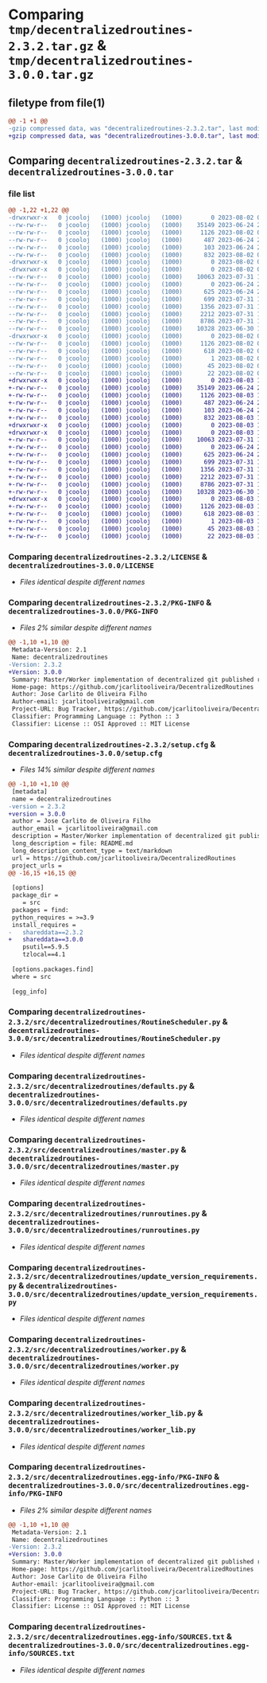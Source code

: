# Comparing `tmp/decentralizedroutines-2.3.2.tar.gz` & `tmp/decentralizedroutines-3.0.0.tar.gz`

## filetype from file(1)

```diff
@@ -1 +1 @@
-gzip compressed data, was "decentralizedroutines-2.3.2.tar", last modified: Wed Aug  2 09:49:45 2023, max compression
+gzip compressed data, was "decentralizedroutines-3.0.0.tar", last modified: Thu Aug  3 11:13:10 2023, max compression
```

## Comparing `decentralizedroutines-2.3.2.tar` & `decentralizedroutines-3.0.0.tar`

### file list

```diff
@@ -1,22 +1,22 @@
-drwxrwxr-x   0 jcooloj   (1000) jcooloj   (1000)        0 2023-08-02 09:49:45.039029 decentralizedroutines-2.3.2/
--rw-rw-r--   0 jcooloj   (1000) jcooloj   (1000)    35149 2023-06-24 22:45:00.000000 decentralizedroutines-2.3.2/LICENSE
--rw-rw-r--   0 jcooloj   (1000) jcooloj   (1000)     1126 2023-08-02 09:49:45.039029 decentralizedroutines-2.3.2/PKG-INFO
--rw-rw-r--   0 jcooloj   (1000) jcooloj   (1000)      487 2023-06-24 22:45:00.000000 decentralizedroutines-2.3.2/README.md
--rw-rw-r--   0 jcooloj   (1000) jcooloj   (1000)      103 2023-06-24 22:45:00.000000 decentralizedroutines-2.3.2/pyproject.toml
--rw-rw-r--   0 jcooloj   (1000) jcooloj   (1000)      832 2023-08-02 09:49:45.039029 decentralizedroutines-2.3.2/setup.cfg
-drwxrwxr-x   0 jcooloj   (1000) jcooloj   (1000)        0 2023-08-02 09:49:45.039029 decentralizedroutines-2.3.2/src/
-drwxrwxr-x   0 jcooloj   (1000) jcooloj   (1000)        0 2023-08-02 09:49:45.039029 decentralizedroutines-2.3.2/src/decentralizedroutines/
--rw-rw-r--   0 jcooloj   (1000) jcooloj   (1000)    10063 2023-07-31 11:35:56.000000 decentralizedroutines-2.3.2/src/decentralizedroutines/RoutineScheduler.py
--rw-rw-r--   0 jcooloj   (1000) jcooloj   (1000)        0 2023-06-24 22:45:00.000000 decentralizedroutines-2.3.2/src/decentralizedroutines/__init__.py
--rw-rw-r--   0 jcooloj   (1000) jcooloj   (1000)      625 2023-06-24 22:45:00.000000 decentralizedroutines-2.3.2/src/decentralizedroutines/defaults.py
--rw-rw-r--   0 jcooloj   (1000) jcooloj   (1000)      699 2023-07-31 11:46:47.000000 decentralizedroutines-2.3.2/src/decentralizedroutines/master.py
--rw-rw-r--   0 jcooloj   (1000) jcooloj   (1000)     1356 2023-07-31 11:35:02.000000 decentralizedroutines-2.3.2/src/decentralizedroutines/runroutines.py
--rw-rw-r--   0 jcooloj   (1000) jcooloj   (1000)     2212 2023-07-31 11:43:01.000000 decentralizedroutines-2.3.2/src/decentralizedroutines/update_version_requirements.py
--rw-rw-r--   0 jcooloj   (1000) jcooloj   (1000)     8786 2023-07-31 11:42:19.000000 decentralizedroutines-2.3.2/src/decentralizedroutines/worker.py
--rw-rw-r--   0 jcooloj   (1000) jcooloj   (1000)    10328 2023-06-30 14:17:28.000000 decentralizedroutines-2.3.2/src/decentralizedroutines/worker_lib.py
-drwxrwxr-x   0 jcooloj   (1000) jcooloj   (1000)        0 2023-08-02 09:49:45.039029 decentralizedroutines-2.3.2/src/decentralizedroutines.egg-info/
--rw-rw-r--   0 jcooloj   (1000) jcooloj   (1000)     1126 2023-08-02 09:49:45.000000 decentralizedroutines-2.3.2/src/decentralizedroutines.egg-info/PKG-INFO
--rw-rw-r--   0 jcooloj   (1000) jcooloj   (1000)      618 2023-08-02 09:49:45.000000 decentralizedroutines-2.3.2/src/decentralizedroutines.egg-info/SOURCES.txt
--rw-rw-r--   0 jcooloj   (1000) jcooloj   (1000)        1 2023-08-02 09:49:45.000000 decentralizedroutines-2.3.2/src/decentralizedroutines.egg-info/dependency_links.txt
--rw-rw-r--   0 jcooloj   (1000) jcooloj   (1000)       45 2023-08-02 09:49:45.000000 decentralizedroutines-2.3.2/src/decentralizedroutines.egg-info/requires.txt
--rw-rw-r--   0 jcooloj   (1000) jcooloj   (1000)       22 2023-08-02 09:49:45.000000 decentralizedroutines-2.3.2/src/decentralizedroutines.egg-info/top_level.txt
+drwxrwxr-x   0 jcooloj   (1000) jcooloj   (1000)        0 2023-08-03 11:13:10.638285 decentralizedroutines-3.0.0/
+-rw-rw-r--   0 jcooloj   (1000) jcooloj   (1000)    35149 2023-06-24 22:45:00.000000 decentralizedroutines-3.0.0/LICENSE
+-rw-rw-r--   0 jcooloj   (1000) jcooloj   (1000)     1126 2023-08-03 11:13:10.638285 decentralizedroutines-3.0.0/PKG-INFO
+-rw-rw-r--   0 jcooloj   (1000) jcooloj   (1000)      487 2023-06-24 22:45:00.000000 decentralizedroutines-3.0.0/README.md
+-rw-rw-r--   0 jcooloj   (1000) jcooloj   (1000)      103 2023-06-24 22:45:00.000000 decentralizedroutines-3.0.0/pyproject.toml
+-rw-rw-r--   0 jcooloj   (1000) jcooloj   (1000)      832 2023-08-03 11:13:10.638285 decentralizedroutines-3.0.0/setup.cfg
+drwxrwxr-x   0 jcooloj   (1000) jcooloj   (1000)        0 2023-08-03 11:13:10.638285 decentralizedroutines-3.0.0/src/
+drwxrwxr-x   0 jcooloj   (1000) jcooloj   (1000)        0 2023-08-03 11:13:10.638285 decentralizedroutines-3.0.0/src/decentralizedroutines/
+-rw-rw-r--   0 jcooloj   (1000) jcooloj   (1000)    10063 2023-07-31 11:35:56.000000 decentralizedroutines-3.0.0/src/decentralizedroutines/RoutineScheduler.py
+-rw-rw-r--   0 jcooloj   (1000) jcooloj   (1000)        0 2023-06-24 22:45:00.000000 decentralizedroutines-3.0.0/src/decentralizedroutines/__init__.py
+-rw-rw-r--   0 jcooloj   (1000) jcooloj   (1000)      625 2023-06-24 22:45:00.000000 decentralizedroutines-3.0.0/src/decentralizedroutines/defaults.py
+-rw-rw-r--   0 jcooloj   (1000) jcooloj   (1000)      699 2023-07-31 11:46:47.000000 decentralizedroutines-3.0.0/src/decentralizedroutines/master.py
+-rw-rw-r--   0 jcooloj   (1000) jcooloj   (1000)     1356 2023-07-31 11:35:02.000000 decentralizedroutines-3.0.0/src/decentralizedroutines/runroutines.py
+-rw-rw-r--   0 jcooloj   (1000) jcooloj   (1000)     2212 2023-07-31 11:43:01.000000 decentralizedroutines-3.0.0/src/decentralizedroutines/update_version_requirements.py
+-rw-rw-r--   0 jcooloj   (1000) jcooloj   (1000)     8786 2023-07-31 11:42:19.000000 decentralizedroutines-3.0.0/src/decentralizedroutines/worker.py
+-rw-rw-r--   0 jcooloj   (1000) jcooloj   (1000)    10328 2023-06-30 14:17:28.000000 decentralizedroutines-3.0.0/src/decentralizedroutines/worker_lib.py
+drwxrwxr-x   0 jcooloj   (1000) jcooloj   (1000)        0 2023-08-03 11:13:10.638285 decentralizedroutines-3.0.0/src/decentralizedroutines.egg-info/
+-rw-rw-r--   0 jcooloj   (1000) jcooloj   (1000)     1126 2023-08-03 11:13:10.000000 decentralizedroutines-3.0.0/src/decentralizedroutines.egg-info/PKG-INFO
+-rw-rw-r--   0 jcooloj   (1000) jcooloj   (1000)      618 2023-08-03 11:13:10.000000 decentralizedroutines-3.0.0/src/decentralizedroutines.egg-info/SOURCES.txt
+-rw-rw-r--   0 jcooloj   (1000) jcooloj   (1000)        1 2023-08-03 11:13:10.000000 decentralizedroutines-3.0.0/src/decentralizedroutines.egg-info/dependency_links.txt
+-rw-rw-r--   0 jcooloj   (1000) jcooloj   (1000)       45 2023-08-03 11:13:10.000000 decentralizedroutines-3.0.0/src/decentralizedroutines.egg-info/requires.txt
+-rw-rw-r--   0 jcooloj   (1000) jcooloj   (1000)       22 2023-08-03 11:13:10.000000 decentralizedroutines-3.0.0/src/decentralizedroutines.egg-info/top_level.txt
```

### Comparing `decentralizedroutines-2.3.2/LICENSE` & `decentralizedroutines-3.0.0/LICENSE`

 * *Files identical despite different names*

### Comparing `decentralizedroutines-2.3.2/PKG-INFO` & `decentralizedroutines-3.0.0/PKG-INFO`

 * *Files 2% similar despite different names*

```diff
@@ -1,10 +1,10 @@
 Metadata-Version: 2.1
 Name: decentralizedroutines
-Version: 2.3.2
+Version: 3.0.0
 Summary: Master/Worker implementation of decentralized git published routines and kinesis worker pool
 Home-page: https://github.com/jcarlitooliveira/DecentralizedRoutines
 Author: Jose Carlito de Oliveira Filho
 Author-email: jcarlitooliveira@gmail.com
 Project-URL: Bug Tracker, https://github.com/jcarlitooliveira/DecentralizedRoutines/issues
 Classifier: Programming Language :: Python :: 3
 Classifier: License :: OSI Approved :: MIT License
```

### Comparing `decentralizedroutines-2.3.2/setup.cfg` & `decentralizedroutines-3.0.0/setup.cfg`

 * *Files 14% similar despite different names*

```diff
@@ -1,10 +1,10 @@
 [metadata]
 name = decentralizedroutines
-version = 2.3.2
+version = 3.0.0
 author = Jose Carlito de Oliveira Filho
 author_email = jcarlitooliveira@gmail.com
 description = Master/Worker implementation of decentralized git published routines and kinesis worker pool
 long_description = file: README.md
 long_description_content_type = text/markdown
 url = https://github.com/jcarlitooliveira/DecentralizedRoutines
 project_urls = 
@@ -16,15 +16,15 @@
 
 [options]
 package_dir = 
 	= src
 packages = find:
 python_requires = >=3.9
 install_requires = 
-	shareddata==2.3.2
+	shareddata==3.0.0
 	psutil==5.9.5
 	tzlocal==4.1
 
 [options.packages.find]
 where = src
 
 [egg_info]
```

### Comparing `decentralizedroutines-2.3.2/src/decentralizedroutines/RoutineScheduler.py` & `decentralizedroutines-3.0.0/src/decentralizedroutines/RoutineScheduler.py`

 * *Files identical despite different names*

### Comparing `decentralizedroutines-2.3.2/src/decentralizedroutines/defaults.py` & `decentralizedroutines-3.0.0/src/decentralizedroutines/defaults.py`

 * *Files identical despite different names*

### Comparing `decentralizedroutines-2.3.2/src/decentralizedroutines/master.py` & `decentralizedroutines-3.0.0/src/decentralizedroutines/master.py`

 * *Files identical despite different names*

### Comparing `decentralizedroutines-2.3.2/src/decentralizedroutines/runroutines.py` & `decentralizedroutines-3.0.0/src/decentralizedroutines/runroutines.py`

 * *Files identical despite different names*

### Comparing `decentralizedroutines-2.3.2/src/decentralizedroutines/update_version_requirements.py` & `decentralizedroutines-3.0.0/src/decentralizedroutines/update_version_requirements.py`

 * *Files identical despite different names*

### Comparing `decentralizedroutines-2.3.2/src/decentralizedroutines/worker.py` & `decentralizedroutines-3.0.0/src/decentralizedroutines/worker.py`

 * *Files identical despite different names*

### Comparing `decentralizedroutines-2.3.2/src/decentralizedroutines/worker_lib.py` & `decentralizedroutines-3.0.0/src/decentralizedroutines/worker_lib.py`

 * *Files identical despite different names*

### Comparing `decentralizedroutines-2.3.2/src/decentralizedroutines.egg-info/PKG-INFO` & `decentralizedroutines-3.0.0/src/decentralizedroutines.egg-info/PKG-INFO`

 * *Files 2% similar despite different names*

```diff
@@ -1,10 +1,10 @@
 Metadata-Version: 2.1
 Name: decentralizedroutines
-Version: 2.3.2
+Version: 3.0.0
 Summary: Master/Worker implementation of decentralized git published routines and kinesis worker pool
 Home-page: https://github.com/jcarlitooliveira/DecentralizedRoutines
 Author: Jose Carlito de Oliveira Filho
 Author-email: jcarlitooliveira@gmail.com
 Project-URL: Bug Tracker, https://github.com/jcarlitooliveira/DecentralizedRoutines/issues
 Classifier: Programming Language :: Python :: 3
 Classifier: License :: OSI Approved :: MIT License
```

### Comparing `decentralizedroutines-2.3.2/src/decentralizedroutines.egg-info/SOURCES.txt` & `decentralizedroutines-3.0.0/src/decentralizedroutines.egg-info/SOURCES.txt`

 * *Files identical despite different names*

